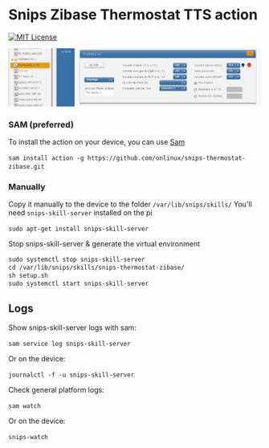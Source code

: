 # Snips Zibase Thermostat TTS action
[![MIT License](https://img.shields.io/badge/license-MIT-blue.svg)](https://raw.githubusercontent.com/snipsco/snips-skill-owm/master/LICENSE.txt)

<img class="wp-image-461 size-full" src="/images/thermostat_variables.png" alt=" Zibase Thermostat Variables" />

### SAM (preferred)
To install the action on your device, you can use [Sam](https://snips.gitbook.io/getting-started/installation)

`sam install action -g https://github.com/onlinux/snips-thermostat-zibase.git`

### Manually

Copy it manually to the device to the folder `/var/lib/snips/skills/`
You'll need `snips-skill-server` installed on the pi

`sudo apt-get install snips-skill-server`

Stop snips-skill-server & generate the virtual environment
```
sudo systemctl stop snips-skill-server
cd /var/lib/snips/skills/snips-thermostat-zibase/
sh setup.sh
sudo systemctl start snips-skill-server
```

## Logs
Show snips-skill-server logs with sam:

`sam service log snips-skill-server`

Or on the device:

`journalctl -f -u snips-skill-server`

Check general platform logs:

`sam watch`

Or on the device:

`snips-watch`
